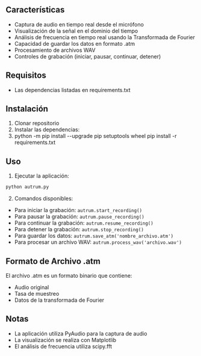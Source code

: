 ## Características

- Captura de audio en tiempo real desde el micrófono
- Visualización de la señal en el dominio del tiempo
- Análisis de frecuencia en tiempo real usando la Transformada de Fourier
- Capacidad de guardar los datos en formato .atm
- Procesamiento de archivos WAV
- Controles de grabación (iniciar, pausar, continuar, detener)

## Requisitos

- Las dependencias listadas en requirements.txt

## Instalación

1. Clonar repositorio
2. Instalar las dependencias:
3. python -m pip install --upgrade pip setuptools wheel
   pip install -r requirements.txt

## Uso

1. Ejecutar la aplicación:

```bash
python autrum.py
```

2. Comandos disponibles:

- Para iniciar la grabación: `autrum.start_recording()`
- Para pausar la grabación: `autrum.pause_recording()`
- Para continuar la grabación: `autrum.resume_recording()`
- Para detener la grabación: `autrum.stop_recording()`
- Para guardar los datos: `autrum.save_atm('nombre_archivo.atm')`
- Para procesar un archivo WAV: `autrum.process_wav('archivo.wav')`

## Formato de Archivo .atm

El archivo .atm es un formato binario que contiene:

- Audio original
- Tasa de muestreo
- Datos de la transformada de Fourier

## Notas

- La aplicación utiliza PyAudio para la captura de audio
- La visualización se realiza con Matplotlib
- El análisis de frecuencia utiliza scipy.fft
